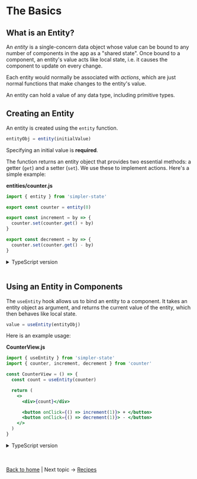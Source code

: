 # The Basics

## What is an Entity?

An _entity_ is a single-concern data object whose value can be bound to any number of components in the app as a "shared state". Once bound to a component, an entity's value acts like local state, i.e. it causes the component to update on every change.

Each entity would normally be associated with _actions_, which are just normal functions that make changes to the entity's value.

An entity can hold a value of any data type, including primitive types.


## Creating an Entity

An entity is created using the `entity` function.
```js
entityObj = entity(initialValue)
```
Specifying an initial value is __required__.

The function returns an entity object that provides two essential methods: a getter (`get`) and a setter (`set`). We use these to implement actions. Here's a simple example:

**entities/counter.js**
```js
import { entity } from 'simpler-state'

export const counter = entity(0)

export const increment = by => {
  counter.set(counter.get() + by)
}

export const decrement = by => {
  counter.set(counter.get() - by)
}
```

<details>
  <summary>TypeScript version</summary><br/>

**entities/counter.ts**
```ts
import { entity } from 'simpler-state'

export const counter = entity(0)  // 👈 TS infers entity value is number type

export const increment = (by: number) => {
  counter.set(counter.get() + by)
}

export const decrement = (by: number) => {
  counter.set(counter.get() - by)
}
```

The entity value's type is inferred based on the initial value specified. In cases when this would not be possible, for example if the value is an object type with optional properties, we can enforce its type using generics:
```ts
entity<ValueType>(initialValue)
```

</details>
<br />


## Using an Entity in Components

The `useEntity` hook allows us to bind an entity to a component. It takes an entity object as argument, and returns the current value of the entity, which then behaves like local state.
```js
value = useEntity(entityObj)
```

Here is an example usage:

**CounterView.js**
```jsx
import { useEntity } from 'simpler-state'
import { counter, increment, decrement } from 'counter'

const CounterView = () => {
  const count = useEntity(counter)

  return (
    <>
      <div>{count}</div>

      <button onClick={() => increment(1)}> + </button> 
      <button onClick={() => decrement(1)}> - </button>
    </>
  )
}
```

<details>
  <summary>TypeScript version</summary><br/>

**CounterView.tsx**
```tsx
import { useEntity } from 'simpler-state'
import { counter, increment, decrement } from 'counter'

const CounterView = () => {
  const count = useEntity(counter)  // 👈 type inference works!

  return (
    <>
      <div>{count}</div>

      <button onClick={() => increment(1)}> + </button> 
      <button onClick={() => decrement(1)}> - </button>
    </>
  )
}
```

Notice that we don't need to use explicit types here. The `useEntity` hook lets TypeScript do all the type inference for us.

</details>

<br /><br />
[Back to home](index.html) | Next topic → [Recipes](recipes.html)
